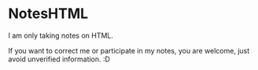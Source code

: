 # NotesHTML
I am only taking notes on HTML.

If you want to correct me or participate in my notes, you are welcome, just avoid unverified information. :D
